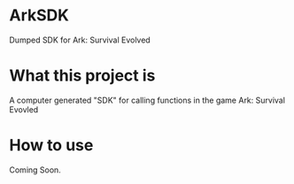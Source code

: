 # ArkSDK
Dumped SDK for Ark: Survival Evolved


# What this project is
A computer generated "SDK" for calling functions in the game Ark: Survival Evovled

# How to use
Coming Soon.
